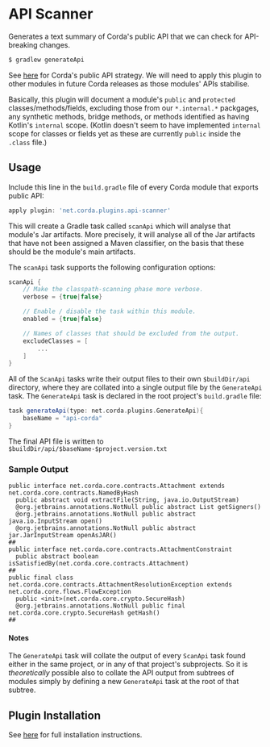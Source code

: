 # API Scanner

Generates a text summary of Corda's public API that we can check for API-breaking changes.

```bash
$ gradlew generateApi
```

See [here](../../docs/source/api-index.rst) for Corda's public API strategy. We will need to
apply this plugin to other modules in future Corda releases as those modules' APIs stabilise.

Basically, this plugin will document a module's `public` and `protected` classes/methods/fields,
excluding those from our `*.internal.*` packgages, any synthetic methods, bridge methods, or methods
identified as having Kotlin's  `internal` scope. (Kotlin doesn't seem to have implemented `internal`
scope for classes or fields yet as these are currently `public` inside the `.class` file.)

## Usage
Include this line in the `build.gradle` file of every Corda module that exports public API:

```gradle
apply plugin: 'net.corda.plugins.api-scanner'
```

This will create a Gradle task called `scanApi` which will analyse that module's Jar artifacts. More precisely,
it will analyse all of the Jar artifacts that have not been assigned a Maven classifier, on the basis
that these should be the module's main artifacts.

The `scanApi` task supports the following configuration options:
```gradle
scanApi {
    // Make the classpath-scanning phase more verbose.
    verbose = {true|false}

    // Enable / disable the task within this module.
    enabled = {true|false}

    // Names of classes that should be excluded from the output.
    excludeClasses = [
        ...
    ]
}
```

All of the `ScanApi` tasks write their output files to their own `$buildDir/api` directory, where they
are collated into a single output file by the `GenerateApi` task. The `GenerateApi` task is declared
in the root project's `build.gradle` file:

```gradle
task generateApi(type: net.corda.plugins.GenerateApi){
    baseName = "api-corda"
}
```

The final API file is written to `$buildDir/api/$baseName-$project.version.txt`

### Sample Output
```
public interface net.corda.core.contracts.Attachment extends net.corda.core.contracts.NamedByHash
  public abstract void extractFile(String, java.io.OutputStream)
  @org.jetbrains.annotations.NotNull public abstract List getSigners()
  @org.jetbrains.annotations.NotNull public abstract java.io.InputStream open()
  @org.jetbrains.annotations.NotNull public abstract jar.JarInputStream openAsJAR()
##
public interface net.corda.core.contracts.AttachmentConstraint
  public abstract boolean isSatisfiedBy(net.corda.core.contracts.Attachment)
##
public final class net.corda.core.contracts.AttachmentResolutionException extends net.corda.core.flows.FlowException
  public <init>(net.corda.core.crypto.SecureHash)
  @org.jetbrains.annotations.NotNull public final net.corda.core.crypto.SecureHash getHash()
##
```

#### Notes
The `GenerateApi` task will collate the output of every `ScanApi` task found either in the same project,
or in any of that project's subprojects. So it is _theoretically_ possible also to collate the API output
from subtrees of modules simply by defining a new `GenerateApi` task at the root of that subtree.

## Plugin Installation
See [here](../README.rst) for full installation instructions.
